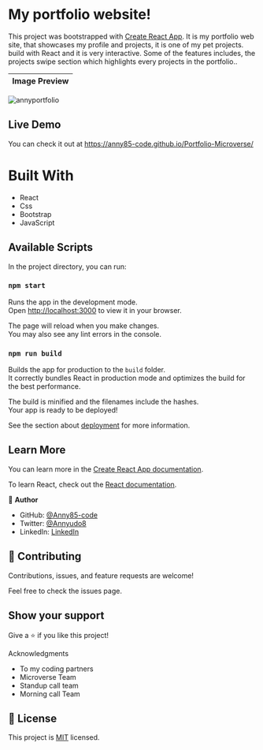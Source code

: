 # My portfolio website!

This project was bootstrapped with [Create React App](https://github.com/facebook/create-react-app). It is my portfolio web site, that showcases my profile and projects, it is one of my pet projects. build with React and it is very interactive. Some of the features includes, the projects swipe section which highlights every projects in the portfolio..


Image Preview |
| :---: | 
![annyportfolio](https://user-images.githubusercontent.com/87186552/180948131-790c615e-f648-4b11-b170-ad4ec04145d9.png) 

## Live Demo

You can check it out at https://anny85-code.github.io/Portfolio-Microverse/

# Built With

- React
- Css
- Bootstrap
- JavaScript

## Available Scripts

In the project directory, you can run:

### `npm start`

Runs the app in the development mode.\
Open [http://localhost:3000](http://localhost:3000) to view it in your browser.

The page will reload when you make changes.\
You may also see any lint errors in the console.

### `npm run build`

Builds the app for production to the `build` folder.\
It correctly bundles React in production mode and optimizes the build for the best performance.

The build is minified and the filenames include the hashes.\
Your app is ready to be deployed!

See the section about [deployment](https://facebook.github.io/create-react-app/docs/deployment) for more information.

## Learn More

You can learn more in the [Create React App documentation](https://facebook.github.io/create-react-app/docs/getting-started).

To learn React, check out the [React documentation](https://reactjs.org/).



👤 **Author**

- GitHub: [@Anny85-code](https://github.com/Anny85-code)
- Twitter: [@Annyudo8](https://twitter.com/Anny_udo8)
- LinkedIn: [LinkedIn](https://www.linkedin.com/in/aniekan-udo-665b65213/)

## 🤝 Contributing

Contributions, issues, and feature requests are welcome!

Feel free to check the issues page.

## Show your support

Give a ⭐️ if you like this project!

Acknowledgments

- To my coding partners
- Microverse Team
- Standup call team
- Morning call Team

## :memo: License

This project is [MIT](./MIT.md) licensed.
